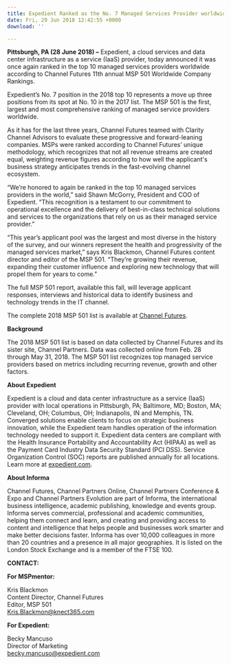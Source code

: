 ```yaml
---
title: Expedient Ranked as the No. 7 Managed Services Provider worldwide
date: Fri, 29 Jun 2018 12:42:55 +0000
download: ''

---
```

**Pittsburgh, PA (28 June 2018) –** Expedient, a cloud services and data center infrastructure as a service (IaaS) provider, today announced it was once again ranked in the top 10 managed services providers worldwide according to Channel Futures 11th annual MSP 501 Worldwide Company Rankings.

Expedient’s No. 7 position in the 2018 top 10 represents a move up three positions from its spot at No. 10 in the 2017 list. The MSP 501 is the first, largest and most comprehensive ranking of managed service providers worldwide.

As it has for the last three years, Channel Futures teamed with Clarity Channel Advisors to evaluate these progressive and forward-leaning companies. MSPs were ranked according to Channel Futures’ unique methodology, which recognizes that not all revenue streams are created equal, weighting revenue figures according to how well the applicant's business strategy anticipates trends in the fast-evolving channel ecosystem.

“We’re honored to again be ranked in the top 10 managed services providers in the world,” said Shawn McGorry, President and COO of Expedient. “This recognition is a testament to our commitment to operational excellence and the delivery of best-in-class technical solutions and services to the organizations that rely on us as their managed service provider.”

“This year’s applicant pool was the largest and most diverse in the history of the survey, and our winners represent the health and progressivity of the managed services market,” says Kris Blackmon, Channel Futures content director and editor of the MSP 501. “They’re growing their revenue, expanding their customer influence and exploring new technology that will propel them for years to come.”

The full MSP 501 report, available this fall, will leverage applicant responses, interviews and historical data to identify business and technology trends in the IT channel.

The complete 2018 MSP 501 list is available at [Channel Futures](http://www.channelfutures.com/msp-501/presenting-2018-msp-501-worldwide-rankings).

**Background**

The 2018 MSP 501 list is based on data collected by Channel Futures and its sister site, Channel Partners. Data was collected online from Feb. 28 through May 31, 2018. The MSP 501 list recognizes top managed service providers based on metrics including recurring revenue, growth and other factors.

**About Expedient**

Expedient is a cloud and data center infrastructure as a service (IaaS) provider with local operations in Pittsburgh, PA; Baltimore, MD; Boston, MA; Cleveland, OH; Columbus, OH; Indianapolis, IN and Memphis, TN. Converged solutions enable clients to focus on strategic business innovation, while the Expedient team handles operation of the information technology needed to support it. Expedient data centers are compliant with the Health Insurance Portability and Accountability Act (HIPAA) as well as the Payment Card Industry Data Security Standard (PCI DSS). Service Organization Control (SOC) reports are published annually for all locations. Learn more at [expedient.com](http://www.expedient.com/).

**About Informa**

Channel Futures, Channel Partners Online, Channel Partners Conference & Expo and Channel Partners Evolution are part of Informa, the international business intelligence, academic publishing, knowledge and events group. Informa serves commercial, professional and academic communities, helping them connect and learn, and creating and providing access to content and intelligence that helps people and businesses work smarter and make better decisions faster. Informa has over 10,000 colleagues in more than 20 countries and a presence in all major geographies. It is listed on the London Stock Exchange and is a member of the FTSE 100.

**CONTACT:**

**For MSPmentor:**

Kris Blackmon  
Content Director, Channel Futures  
Editor, MSP 501  
[Kris.Blackmon@knect365.com](mailto:Kris.Blackmon@knect365.com?subject=MSP%20501)

**For Expedient:**

Becky Mancuso  
Director of Marketing  
[becky.mancuso@expedient.com](mailto:becky.mancuso@expedient.com)